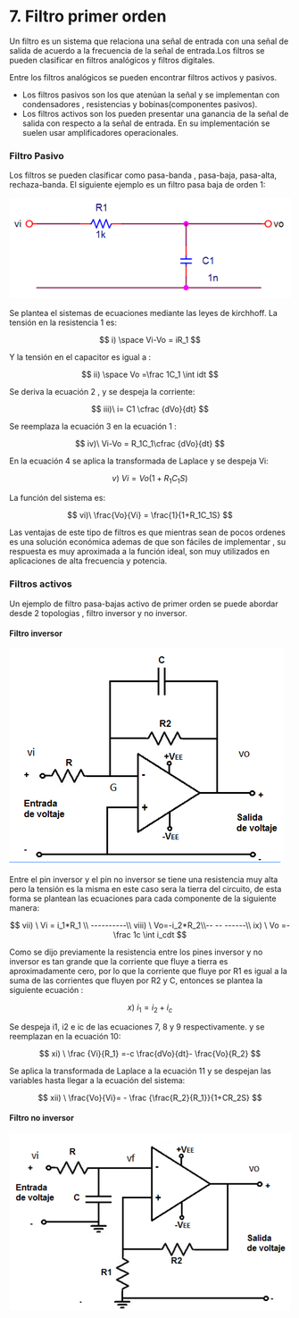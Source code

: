 # 7. Filtro primer orden

Un filtro es un sistema que relaciona una señal de entrada con una señal de salida de acuerdo a la frecuencia de la señal de entrada.Los filtros se pueden clasificar en filtros analógicos y filtros digitales.

Entre los filtros analógicos se pueden encontrar filtros activos y pasivos.

* Los filtros pasivos son los que atenúan la señal y se implementan con condensadores , resistencias y  bobinas\(componentes pasivos\). 
* Los filtros activos son los pueden presentar una ganancia de la señal de salida con respecto a la señal de entrada. En su implementación se suelen usar amplificadores operacionales.

### Filtro Pasivo

Los filtros se pueden clasificar como pasa-banda , pasa-baja, pasa-alta, rechaza-banda. El siguiente ejemplo es un filtro pasa baja de orden 1:

![Esquema de un filtro pasa baja de primer orden](../.gitbook/assets/image%20%2818%29.png)

Se plantea el sistemas de ecuaciones mediante las leyes de kirchhoff. La tensión en la resistencia 1 es:  


$$
i) \space Vi-Vo = iR_1
$$

Y la tensión en el capacitor es igual a :

$$
ii) \space Vo =\frac 1C_1  \int idt
$$

Se deriva la ecuación 2 , y se despeja la corriente:

$$
iii)\  i= C1 \cfrac {dVo}{dt}
$$

Se reemplaza la ecuación 3 en la ecuación 1 :

$$
iv)\ Vi-Vo = R_1C_1\cfrac {dVo}{dt}
$$

En la ecuación 4 se aplica la transformada de Laplace y se despeja Vi:

$$
v)\ Vi = Vo(1+R_1C_1S)
$$

La función del sistema es:

$$
vi)\  \frac{Vo}{Vi} = \frac{1}{1+R_1C_1S}
$$

Las ventajas de este tipo de filtros es que mientras sean de pocos ordenes es una solución económica ademas de que son fáciles de implementar , su respuesta es muy aproximada a la función ideal, son muy utilizados en aplicaciones de alta frecuencia y potencia.

### Filtros activos

Un ejemplo de filtro pasa-bajas activo de primer orden se puede abordar desde 2 topologias , filtro inversor y no inversor.

#### Filtro inversor

![Esquema de un filtro inversor pasa baja de primer orden](../.gitbook/assets/sin-titulo1.png)

Entre el pin inversor y el pin no inversor se tiene una resistencia muy alta pero la tensión es la misma en este caso sera la tierra del circuito, de esta forma se plantean las ecuaciones para cada componente de la siguiente manera:

$$
vii) \ Vi = i_1*R_1 \\ ----------\\  viii) \  Vo=-i_2*R_2\\-- -- ------\\ ix) \ Vo =-\frac 1c  \int i_cdt
$$

Como se dijo previamente la resistencia entre los pines inversor y no inversor es tan grande que la corriente que fluye a tierra es aproximadamente cero, por lo que la corriente que fluye por R1 es igual a la suma de las corrientes que fluyen por R2 y C, entonces se plantea la siguiente ecuación :

$$
x)\ i_1 = i_2+i_c
$$

Se despeja i1, i2 e ic de las ecuaciones 7, 8 y 9 respectivamente. y se reemplazan en la ecuación 10:

$$
xi) \ \frac {Vi}{R_1} =-c \frac{dVo}{dt}- \frac{Vo}{R_2}
$$

Se aplica la transformada de Laplace a la ecuación 11 y se despejan las variables hasta llegar a la ecuación del sistema:

$$
xii) \ \frac{Vo}{Vi}= - \frac {\frac{R_2}{R_1}}{1+CR_2S}
$$

#### Filtro no inversor

![Esquema de un filtro no inversor pasa baja de primer orden](../.gitbook/assets/sin-titulo.png)



